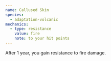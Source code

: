 ```yaml
---
name: Callused Skin
species:
  - adaptation-volcanic
mechanics:
  - type: resistance
    value: fire
    note: to your hit points
---
```

After 1 year, you gain resistance to fire damage.
